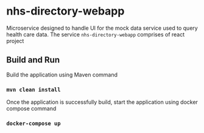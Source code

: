 # nhs-directory-webapp
Microservice designed to handle UI for the mock data service used to query health care data.
The service `nhs-directory-webapp` comprises of react project

## Build and Run
Build the application using Maven command

### `mvn clean install`

Once the application is successfully build, start the application using docker compose command

### `docker-compose up`

